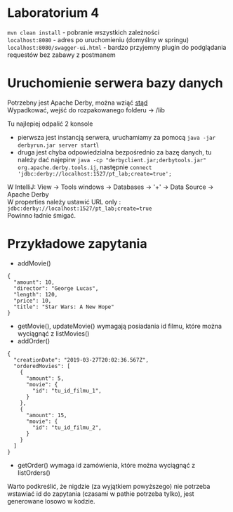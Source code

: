 # Laboratorium 4
```mvn clean install``` - pobranie wszystkich zależności \
```localhost:8080``` - adres po uruchomieniu (domyślny w springu) \
```localhost:8080/swagger-ui.html``` - bardzo przyjemny plugin do podglądania requestów bez zabawy z postmanem

# Uruchomienie serwera bazy danych
Potrzebny jest Apache Derby, można wziąć [stąd](http://db.apache.org/derby/derby_downloads.html)\
Wypadkować, wejść do rozpakowanego folderu -> /lib

Tu najlepiej odpalić 2 konsole
* pierwsza jest instancją serwera, uruchamiamy za pomocą ```java -jar derbyrun.jar server start```\
* druga jest chyba odpowiedzialna bezpośrednio za bazę danych, tu należy dać najepirw ```java -cp "derbyclient.jar;derbytools.jar" org.apache.derby.tools.ij```, następnie ```connect 'jdbc:derby://localhost:1527/pt_lab;create=true';```

W IntelliJ: View -> Tools windows -> Databases -> '+' -> Data Source -> Apache Derby \
W properties należy ustawić URL only : ```jdbc:derby://localhost:1527/pt_lab;create=true``` \
Powinno ładnie śmigać.

# Przykładowe zapytania
* addMovie()
```
{
  "amount": 10,
  "director": "George Lucas",
  "length": 120,
  "price": 10,
  "title": "Star Wars: A New Hope"
} 
```
* getMovie(), updateMovie() wymagają posiadania id filmu, które można wyciągnąć z listMovies()
* addOrder()
```
{
  "creationDate": "2019-03-27T20:02:36.567Z",
  "orderedMovies": [
    {
      "amount": 5,
      "movie": {
        "id": "tu_id_filmu_1",
      }
    },
    {
      "amount": 15,
      "movie": {
        "id": "tu_id_filmu_2",
      }
    }
  ]
}
```
* getOrder() wymaga id zamówienia, które można wyciągnąć z listOrders()

Warto podkreślić, że nigdzie (za wyjątkiem powyższego) nie potrzeba wstawiać id do zapytania (czasami w pathie potrzeba tylko), jest generowane losowo w kodzie.
